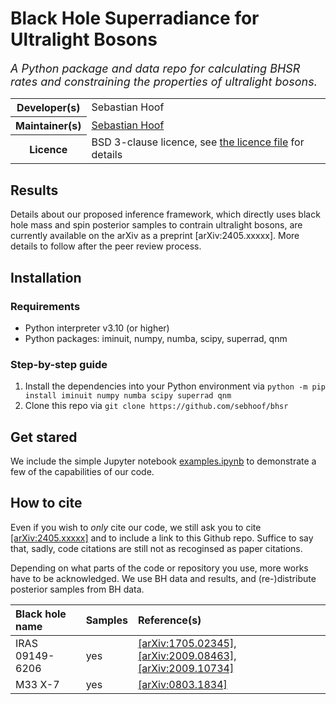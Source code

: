# Black Hole Superradiance for Ultralight Bosons

<em><font size="4">A Python package and data repo for calculating BHSR rates and constraining the properties of ultralight bosons.</font></em>

<table>
   <tbody>
      <tr><th scope="row">Developer(s)</th><td>Sebastian Hoof</td></tr>
      <tr><th scope="row"> Maintainer(s)</th><td><a href = "mailto:s.hoof.physics@gmail.com">Sebastian Hoof</a></td></tr>
      <tr><th scope="row">Licence</th><td>BSD 3-clause licence, see <a href="LICENSE">the licence file</a> for details</td></tr>
   </tbody>
</table>

## Results

Details about our proposed inference framework, which directly uses black hole mass and spin posterior samples to contrain ultralight bosons, are currently available on the arXiv as a preprint [arXiv:2405.xxxxx].
More details to follow after the peer review process.

<!--### Statistical analysis framework
[![arxiv](https://img.shields.io/badge/arXiv-2405.xxxxx_[hep--ph]-B31B1B.svg?style=flat&logo=arxiv&logoColor=B31B1B)](https://arxiv.org/abs/2405.xxxxx)
[![mnras](https://img.shields.io/badge/MNRAS-doi:10.xxxxxxxxx-937CB9)](https://doi.org/10.xxxxxxxxx)
-->

## Installation


### Requirements

-  Python interpreter v3.10 (or higher)
-  Python packages: iminuit, numpy, numba, scipy, superrad, qnm

### Step-by-step guide

1. Install the dependencies into your Python environment via `python -m pip install iminuit numpy numba scipy superrad qnm`
2. Clone this repo via `git clone https://github.com/sebhoof/bhsr`


## Get stared
We include the simple Jupyter notebook [examples.ipynb](examples.ipynb) to demonstrate a few of the capabilities of our code.


## How to cite

Even if you wish to *only* cite our code, we still ask you to cite [[arXiv:2405.xxxxx]](https://arxiv.org/abs/2405.xxxxx) and to include a link to this Github repo.
Suffice to say that, sadly, code citations are still not as recoginsed as paper citations.

Depending on what parts of the code or repository you use, more works have to be acknowledged.
We use BH data and results, and (re-)distribute posterior samples from BH data.

| Black hole name | Samples | Reference(s) |
| :--- | :--- | :--- |
| IRAS 09149-6206 | yes | [[arXiv:1705.02345]](https://arxiv.org/abs/1705.02345), [[arXiv:2009.08463]](https://arxiv.org/abs/2009.08463), [[arXiv:2009.10734]](https://arxiv.org/abs/2009.08463) |
| M33 X-7 | yes | [[arXiv:0803.1834]](https://arxiv.org/abs/0803.1834) |
